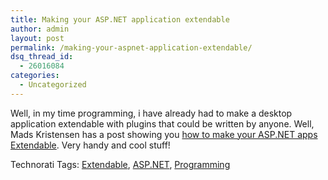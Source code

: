 ```yaml
---
title: Making your ASP.NET application extendable
author: admin
layout: post
permalink: /making-your-aspnet-application-extendable/
dsq_thread_id:
  - 26016084
categories:
  - Uncategorized
---
```

Well, in my time programming, i have already had to make a desktop application extendable with plugins that could be written by anyone. Well, Mads Kristensen has a post showing you [how to make your ASP.NET apps Extendable][1]. Very handy and cool stuff! </p> 

<div class="wlWriterSmartContent" id="0767317B-992E-4b12-91E0-4F059A8CECA8:d30b36e6-e2e1-4a5e-a385-68c0b3788b6f" style="padding-right:0px;display:inline;padding-left:0px;padding-bottom:0px;margin:0px;padding-top:0px;">
  Technorati Tags: <a href="http://technorati.com/tags/Extendable" rel="tag">Extendable</a>, <a href="http://technorati.com/tags/ASP.NET" rel="tag">ASP.NET</a>, <a href="http://technorati.com/tags/Programming" rel="tag">Programming</a>
</div>

 [1]: http://blog.madskristensen.dk/post/Make-your-ASPNET-application-extendable.aspx